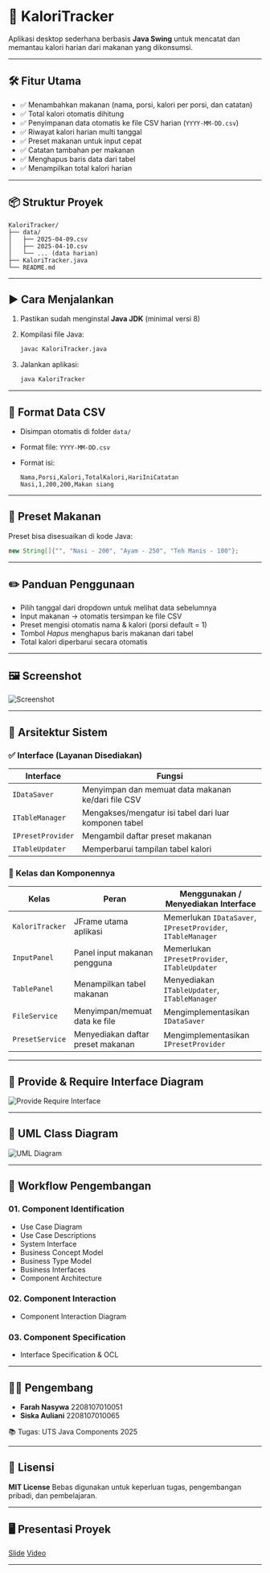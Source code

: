 # 🥗 KaloriTracker

Aplikasi desktop sederhana berbasis **Java Swing** untuk mencatat dan memantau kalori harian dari makanan yang dikonsumsi.

---

## 🛠️ Fitur Utama

* ✅ Menambahkan makanan (nama, porsi, kalori per porsi, dan catatan)
* ✅ Total kalori otomatis dihitung
* ✅ Penyimpanan data otomatis ke file CSV harian (`YYYY-MM-DD.csv`)
* ✅ Riwayat kalori harian multi tanggal
* ✅ Preset makanan untuk input cepat
* ✅ Catatan tambahan per makanan
* ✅ Menghapus baris data dari tabel
* ✅ Menampilkan total kalori harian

---

## 📦 Struktur Proyek

```
KaloriTracker/
├── data/
│   ├── 2025-04-09.csv
│   ├── 2025-04-10.csv
│   └── ... (data harian)
├── KaloriTracker.java
└── README.md
```

---

## ▶️ Cara Menjalankan

1. Pastikan sudah menginstal **Java JDK** (minimal versi 8)
2. Kompilasi file Java:

   ```bash
   javac KaloriTracker.java
   ```
3. Jalankan aplikasi:

   ```bash
   java KaloriTracker
   ```

---

## 📁 Format Data CSV

* Disimpan otomatis di folder `data/`
* Format file: `YYYY-MM-DD.csv`
* Format isi:

  ```
  Nama,Porsi,Kalori,TotalKalori,HariIniCatatan
  Nasi,1,200,200,Makan siang
  ```

---

## 🧪 Preset Makanan

Preset bisa disesuaikan di kode Java:

```java
new String[]{"", "Nasi - 200", "Ayam - 250", "Teh Manis - 100"};
```

---

## ✏️ Panduan Penggunaan

* Pilih tanggal dari dropdown untuk melihat data sebelumnya
* Input makanan → otomatis tersimpan ke file CSV
* Preset mengisi otomatis nama & kalori (porsi default = 1)
* Tombol *Hapus* menghapus baris makanan dari tabel
* Total kalori diperbarui secara otomatis

---

## 🖼️ Screenshot

![Screenshot](https://github.com/user-attachments/assets/72c8af3c-f925-40f8-8f72-647a832734a9)

---

## 🧱 Arsitektur Sistem

### ✅ Interface (Layanan Disediakan)

| Interface         | Fungsi                                                |
| ----------------- | ----------------------------------------------------- |
| `IDataSaver`      | Menyimpan dan memuat data makanan ke/dari file CSV    |
| `ITableManager`   | Mengakses/mengatur isi tabel dari luar komponen tabel |
| `IPresetProvider` | Mengambil daftar preset makanan                       |
| `ITableUpdater`   | Memperbarui tampilan tabel kalori                     |

### 🧩 Kelas dan Komponennya

| Kelas           | Peran                             | Menggunakan / Menyediakan Interface                         |
| --------------- | --------------------------------- | ----------------------------------------------------------- |
| `KaloriTracker` | JFrame utama aplikasi             | Memerlukan `IDataSaver`, `IPresetProvider`, `ITableManager` |
| `InputPanel`    | Panel input makanan pengguna      | Memerlukan `IPresetProvider`, `ITableUpdater`               |
| `TablePanel`    | Menampilkan tabel makanan         | Menyediakan `ITableUpdater`, `ITableManager`                |
| `FileService`   | Menyimpan/memuat data ke file     | Mengimplementasikan `IDataSaver`                            |
| `PresetService` | Menyediakan daftar preset makanan | Mengimplementasikan `IPresetProvider`                       |

---

## 🔌 Provide & Require Interface Diagram

![Provide Require Interface](https://github.com/user-attachments/assets/928d9e78-dd75-49ab-8202-8a045ad10a53)

---

## 📐 UML Class Diagram

![UML Diagram](https://github.com/user-attachments/assets/1bbb4018-7693-4892-afef-571f9ca5e6ec)

---

## 🔁 Workflow Pengembangan

### 01. Component Identification

* Use Case Diagram
* Use Case Descriptions
* System Interface
* Business Concept Model
* Business Type Model
* Business Interfaces
* Component Architecture

### 02. Component Interaction

* Component Interaction Diagram

### 03. Component Specification

* Interface Specification & OCL

---

## 👩‍💻 Pengembang

* **Farah Nasywa** 2208107010051
* **Siska Auliani** 2208107010065

📚 Tugas: UTS Java Components 2025

---

## 📄 Lisensi

**MIT License**
Bebas digunakan untuk keperluan tugas, pengembangan pribadi, dan pembelajaran.

---

## 🖥️ Presentasi Proyek

[Slide](https://www.canva.com/design/DAGkIYbqhSg/YclBqyjxIxn3rxpzZcX6gA/edit?utm_content=DAGkIYbqhSg&utm_campaign=designshare&utm_medium=link2&utm_source=sharebutton)
[Video](https://youtu.be/7En6TazwDpk)

---

